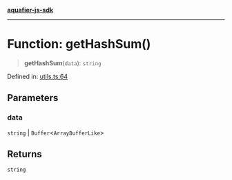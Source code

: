 [**aquafier-js-sdk**](../README.md)

***

# Function: getHashSum()

> **getHashSum**(`data`): `string`

Defined in: [utils.ts:64](https://github.com/inblockio/aqua-verifier-js-lib/blob/8585c670e387bba02324c5d1649cefbfbcc39ce3/src/utils.ts#L64)

## Parameters

### data

`string` | `Buffer`\<`ArrayBufferLike`\>

## Returns

`string`
